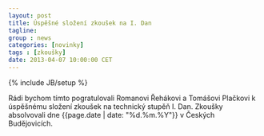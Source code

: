 ```yaml
---
layout: post
title: Úspěšné složení zkoušek na I. Dan
tagline:
group : news
categories: [novinky]
tags : [zkoušky]
date: 2013-04-07 10:00:00 CET
---
```

{% include JB/setup %}

Rádi bychom tímto pogratulovali Romanovi Řehákovi a Tomášovi Plačkovi k úspěšnému složení zkoušek na technický stupěň I. Dan. Zkoušky absolvovali dne {{page.date | date: "%d.%m.%Y"}} v Českých Budějovicích.